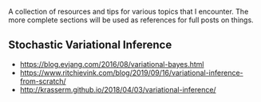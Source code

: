 A collection of resources and tips for various topics that I encounter.
The more complete sections will be used as references for full posts on things.

## Stochastic Variational Inference

- https://blog.evjang.com/2016/08/variational-bayes.html
- https://www.ritchievink.com/blog/2019/09/16/variational-inference-from-scratch/
- http://krasserm.github.io/2018/04/03/variational-inference/
